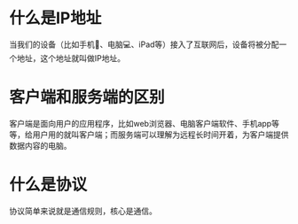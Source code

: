 # 什么是IP地址

当我们的设备（比如手机📱、电脑💻、iPad等）接入了互联网后，设备将被分配一个地址，这个地址就叫做IP地址。

# 客户端和服务端的区别

客户端是面向用户的应用程序，比如web浏览器、电脑客户端软件、手机app等等，给用户用的就叫客户端；而服务端可以理解为远程长时间开着，为客户端提供数据内容的电脑。

# 什么是协议

协议简单来说就是通信规则，核心是通信。